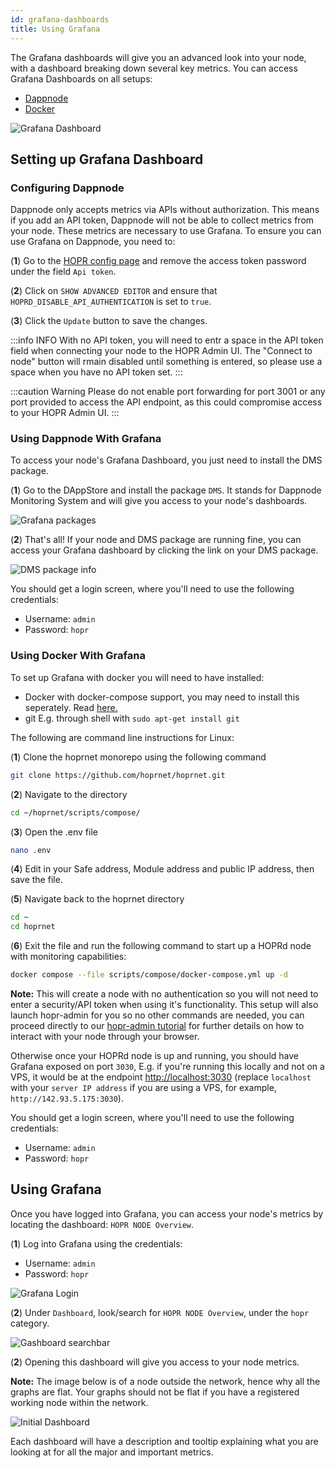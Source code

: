 ```yaml
---
id: grafana-dashboards
title: Using Grafana
---
```


The Grafana dashboards will give you an advanced look into your node, with a dashboard breaking down several key metrics. You can access Grafana Dashboards on all setups:

- [Dappnode](./grafana-dashboards.md#dappnode)
- [Docker](./grafana-dashboards.md#docker)

![Grafana Dashboard](/img/node/Grafana-Dashboard.png)

## Setting up Grafana Dashboard

### Configuring Dappnode

Dappnode only accepts metrics via APIs without authorization. This means if you add an API token, Dappnode will not be able to collect metrics from your node. These metrics are necessary to use Grafana. To ensure you can use Grafana on Dappnode, you need to:

(**1**) Go to the [HOPR config page](http://my.dappnode/packages/my/hopr.public.dappnode.eth/config) and remove the access token password under the field `Api token`.

(**2**) Click on `SHOW ADVANCED EDITOR` and ensure that `HOPRD_DISABLE_API_AUTHENTICATION` is set to `true`.

(**3**) Click the `Update` button to save the changes.

:::info INFO
With no API token, you will need to entr a space in the API token field when connecting your node to the HOPR Admin UI. The "Connect to node" button will rmain disabled until something is entered, so please use a space when you have no API token set.
:::

:::caution Warning
Please do not enable port forwarding for port 3001 or any port provided to access the API endpoint, as this could compromise access to your HOPR Admin UI.
:::

### Using Dappnode With Grafana

To access your node's Grafana Dashboard, you just need to install the DMS package.

(**1**) Go to the DAppStore and install the package `DMS`. It stands for Dappnode Monitoring System and will give you access to your node's dashboards.

![Grafana packages](/img/node/Grafana-packages-edited.jpg)

(**2**) That's all! If your node and DMS package are running fine, you can access your Grafana dashboard by clicking the link on your DMS package.

![DMS package info](/img/node/Grafana-info-edited.jpg)

You should get a login screen, where you'll need to use the following credentials:

- Username: `admin`
- Password: `hopr`

### Using Docker With Grafana

To set up Grafana with docker you will need to have installed:

- Docker with docker-compose support, you may need to install this seperately. Read [here.](https://docs.docker.com/compose/install/)
- git E.g. through shell with `sudo apt-get install git`

The following are command line instructions for Linux:

(**1**) Clone the hoprnet monorepo using the following command

```bash
git clone https://github.com/hoprnet/hoprnet.git
```

(**2**) Navigate to the directory 

```bash
cd ~/hoprnet/scripts/compose/
```

(**3**) Open the .env file

```bash
nano .env
```

(**4**) Edit in your Safe address, Module address and public IP address, then save the file.

(**5**) Navigate back to the hoprnet directory

```bash
cd ~
cd hoprnet
```

(**6**) Exit the file and run the following command to start up a HOPRd node with monitoring capabilities:

```bash
docker compose --file scripts/compose/docker-compose.yml up -d
```

**Note:** This will create a node with no authentication so you will not need to enter a security/API token when using it's functionality. This setup will also launch hopr-admin for you so no other commands are needed, you can proceed directly to our [hopr-admin tutorial](./using-hopr-admin.md) for further details on how to interact with your node through your browser.

Otherwise once your HOPRd node is up and running, you should have Grafana exposed on port `3030`, E.g. if you're running this locally and not on a VPS, it would be at the endpoint [http://localhost:3030](http://localhost:3030) (replace `localhost` with your `server IP address` if you are using a VPS, for example, `http://142.93.5.175:3030`).

You should get a login screen, where you'll need to use the following credentials:

- Username: `admin`
- Password: `hopr`

## Using Grafana

Once you have logged into Grafana, you can access your node's metrics by locating the dashboard: `HOPR NODE Overview`.

(**1**) Log into Grafana using the credentials:

- Username: `admin`
- Password: `hopr`

![Grafana Login](/img/node/Grafana-login.png)

(**2**) Under `Dashboard`, look/search for `HOPR NODE Overview`, under the `hopr` category.

![Gashboard searchbar](/img/node/Grafana-dashboard-searchbar.png)

(**2**) Opening this dashboard will give you access to your node metrics.

**Note:** The image below is of a node outside the network, hence why all the graphs are flat. Your graphs should not be flat if you have a registered working node within the network.

![Initial Dashboard](/img/node/Grafana-initial-dashboard.png)

Each dashboard will have a description and tooltip explaining what you are looking at for all the major and important metrics. 